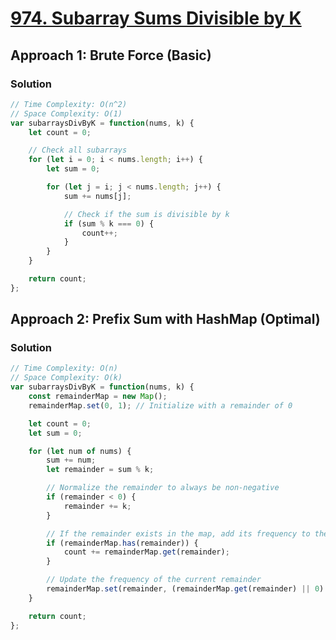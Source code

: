 # [974. Subarray Sums Divisible by K](https://leetcode.com/problems/subarray-sums-divisible-by-k/)

## Approach 1: Brute Force (Basic)

### Solution
```javascript
// Time Complexity: O(n^2)
// Space Complexity: O(1)
var subarraysDivByK = function(nums, k) {
    let count = 0;

    // Check all subarrays
    for (let i = 0; i < nums.length; i++) {
        let sum = 0;

        for (let j = i; j < nums.length; j++) {
            sum += nums[j];

            // Check if the sum is divisible by k
            if (sum % k === 0) {
                count++;
            }
        }
    }

    return count;
};
```

## Approach 2: Prefix Sum with HashMap (Optimal)

### Solution
```javascript
// Time Complexity: O(n)
// Space Complexity: O(k)
var subarraysDivByK = function(nums, k) {
    const remainderMap = new Map();
    remainderMap.set(0, 1); // Initialize with a remainder of 0

    let count = 0;
    let sum = 0;

    for (let num of nums) {
        sum += num;
        let remainder = sum % k;

        // Normalize the remainder to always be non-negative
        if (remainder < 0) {
            remainder += k;
        }

        // If the remainder exists in the map, add its frequency to the count
        if (remainderMap.has(remainder)) {
            count += remainderMap.get(remainder);
        }

        // Update the frequency of the current remainder
        remainderMap.set(remainder, (remainderMap.get(remainder) || 0) + 1);
    }

    return count;
};
```

